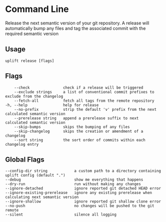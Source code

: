 # Command Line

Release the next semantic version of your git repository. A release will automatically bump any files and tag the associated commit with the required semantic version

## Usage

```text
uplift release [flags]
```

## Flags

```text
    --check               check if a release will be triggered
    --exclude strings     a list of conventional commit prefixes to exclude from the changelog
    --fetch-all           fetch all tags from the remote repository
-h, --help                help for release
    --no-prefix           strip the default 'v' prefix from the next calculated semantic version
    --prerelease string   append a prerelease suffix to next calculated semantic version
    --skip-bumps          skips the bumping of any files
    --skip-changelog      skips the creation or amendment of a changelog
    --sort string         the sort order of commits within each changelog entry
```

## Global Flags

```text
--config-dir string            a custom path to a directory containing uplift config (default ".")
--debug                        show me everything that happens
--dry-run                      run without making any changes
--ignore-detached              ignore reported git detached HEAD error
--ignore-existing-prerelease   ignore any existing prerelease when calculating next semantic version
--ignore-shallow               ignore reported git shallow clone error
--no-push                      no changes will be pushed to the git remote
--silent                       silence all logging
```
